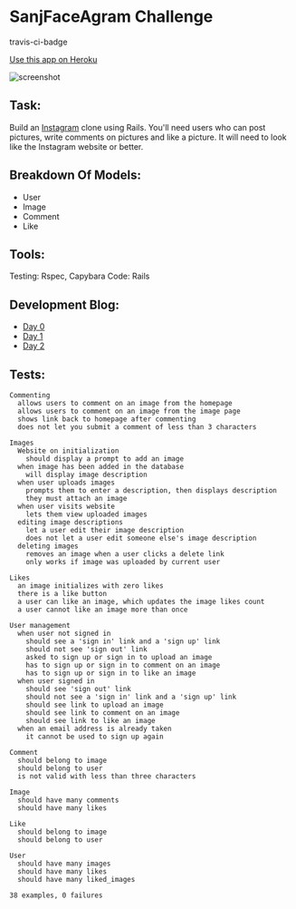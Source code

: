SanjFaceAgram Challenge
=======================

travis-ci-badge

[Use this app on Heroku](herokuapp.com)

![screenshot](http://sanjsanj.github.io/images/week8_sanjface.png)

Task:
-----

Build an [Instagram](https://www.instagram.com) clone using Rails.   You'll need users who can post pictures, write comments on pictures and like a picture. It will need to look like the Instagram website or better.

Breakdown Of Models:
--------------------

- User
- Image
- Comment
- Like

Tools:
------

Testing: Rspec, Capybara
Code: Rails

Development Blog:
-----------------

- [Day 0](http://sanjsanj.github.io/Week%208,%20Day%205/)
- [Day 1](http://sanjsanj.github.io/Week%208,%20Day%206/)
- [Day 2](http://sanjsanj.github.io/Week%208,%20Day%207/)

Tests:
------

```
Commenting
  allows users to comment on an image from the homepage
  allows users to comment on an image from the image page
  shows link back to homepage after commenting
  does not let you submit a comment of less than 3 characters

Images
  Website on initialization
    should display a prompt to add an image
  when image has been added in the database
    will display image description
  when user uploads images
    prompts them to enter a description, then displays description
    they must attach an image
  when user visits website
    lets them view uploaded images
  editing image descriptions
    let a user edit their image description
    does not let a user edit someone else's image description
  deleting images
    removes an image when a user clicks a delete link
    only works if image was uploaded by current user

Likes
  an image initializes with zero likes
  there is a like button
  a user can like an image, which updates the image likes count
  a user cannot like an image more than once

User management
  when user not signed in
    should see a 'sign in' link and a 'sign up' link
    should not see 'sign out' link
    asked to sign up or sign in to upload an image
    has to sign up or sign in to comment on an image
    has to sign up or sign in to like an image
  when user signed in
    should see 'sign out' link
    should not see a 'sign in' link and a 'sign up' link
    should see link to upload an image
    should see link to comment on an image
    should see link to like an image
  when an email address is already taken
    it cannot be used to sign up again

Comment
  should belong to image
  should belong to user
  is not valid with less than three characters

Image
  should have many comments
  should have many likes

Like
  should belong to image
  should belong to user

User
  should have many images
  should have many likes
  should have many liked_images

38 examples, 0 failures
```
